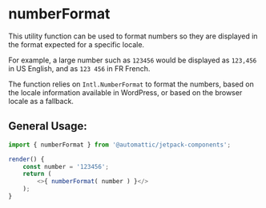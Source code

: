 numberFormat
=========

This utility function can be used to format numbers so they are displayed in the format expected for a specific locale.

For example, a large number such as `123456` would be displayed as `123,456` in US English, and as `123 456` in FR French.

The function relies on `Intl.NumberFormat` to format the numbers, based on the locale information available in WordPress, or based on the browser locale as a fallback.

## General Usage:

```js
import { numberFormat } from '@automattic/jetpack-components';

render() {
	const number = '123456';
	return (
		<>{ numberFormat( number ) }</>
	);
}
```
